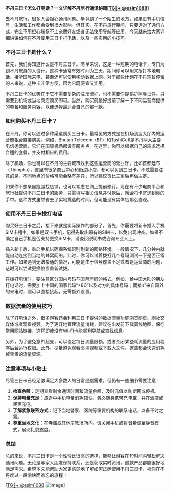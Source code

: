 **不丹三日卡怎么打电话？一文详解不丹旅行通讯秘籍[[TG💪+ @esim1088](https://t.me/s/esim1088)]**

去不丹旅行，很多人会担心通讯问题。毕竟到了一个陌生的地方，如果没有手机信号，生活和工作都会受到很大影响。但其实，在不丹旅行期间，只要选对了通讯方式，完全不用担心联系不上亲朋好友或者无法使用导航等应用。今天就来给大家详细讲讲如何在不丹使用三日卡打电话，以及一些实用的小技巧。

### 不丹三日卡是什么？

首先，我们得知道什么是不丹三日卡。简单来说，这是一种短期的电话卡，专门为到不丹旅游的人设计。这种卡通常有效时间为三天，期间你可以用来拨打本地电话、接听国际来电，甚至还可以使用移动数据上网。对于那些计划在不丹短暂停留的人来说，这种卡非常方便，因为它既便宜又实用。

不丹三日卡的优势在于它不需要复杂的注册流程，也不需要你提供护照等证件。只需要到机场或当地商店购买即可。当然，购买前最好提前了解一下不同运营商提供的套餐和服务内容，以便选择最适合自己的那一款。

### 如何购买不丹三日卡？

在不丹，你可以通过多种渠道购买三日卡。最常见的方式是在机场到达大厅内的运营商柜台直接购买。例如，Bhutan Telecom（BT）和TashiCell是不丹两大主要电信运营商，它们在国际机场都设有服务点。在这里，你可以根据自己的需求选择合适的套餐，并支付相应的费用。

除了机场，你也可以在不丹的主要城市找到这些运营商的营业厅。比如首都廷布（Thimphu），这里有很多商业中心和街边小店，都可以买到三日卡。不过需要注意的是，不同地点的价格可能会略有差异，所以建议货比三家后再做决定。

如果你不想亲自跑腿找店铺，也可以考虑在网上提前预订。现在有不少电商平台和旅行社提供不丹三日卡的服务，只需填写相关信息并付款后，就会将卡寄送到你的手中。这种方式虽然省去了实地挑选的时间，但可能没有实体店那么直观。

### 使用不丹三日卡拨打电话

购买好三日卡之后，接下来就是实际操作的部分了。首先，你需要将新卡插入手机SIM卡槽中。如果是双卡手机，记得先取出原有的SIM卡，以免出现冲突。如果不确定自己手机是否支持更换SIM卡，请查阅说明书或咨询专业人士。

插入新卡后，重启手机以确保系统识别到新的网络环境。一般情况下，几分钟内就能自动连接到当地的蜂窝网络。此时，你可以试着拨打几个号码测试一下是否正常工作。如果遇到无法接通的情况，可能是由于信号覆盖不足或者是运营商的问题，这时可以尝试更换位置重新试拨。

在拨打电话时，要注意区分国内号码与国际号码的格式。例如，给中国大陆的朋友打电话时，需要加上中国的国家代码“+86”以及对方的具体号码；而接听来自国外的来电时，则可以直接接起，无需额外设置。

### 数据流量的使用技巧

除了打电话之外，很多游客还会利用三日卡提供的数据流量功能浏览网页、刷社交媒体或者观看视频。为了更好地管理流量消耗，建议在出发前下载离线地图、保存常用网站链接，这样即使没有Wi-Fi也能顺利导航或查找信息。

另外，为了避免意外超支，可以设定每日流量限额，或者关闭某些耗流量的应用程序后台运行权限。此外，尽量避免观看高清视频或下载大文件，这些都会快速消耗掉宝贵的流量资源。

### 注意事项与小贴士

尽管三日卡已经足够满足大多数人的日常通信需求，但仍有一些细节需要注意：

1. **检查余额**：定期查看剩余通话时间和流量余额，及时充值以防断网或停机。
2. **保持电量充足**：旅途中手机电量消耗较快，务必随身携带充电宝，并在酒店或民宿充电。
3. **了解紧急联系方式**：记下当地警察、医院等重要机构的联系电话，以备不时之需。
4. **尊重当地文化**：在寺庙或其他宗教场所内，请关闭手机或将音量调至静音模式，展现礼貌态度。

### 总结

总的来说，不丹三日卡是一个性价比很高的选择，能够让游客在短时间内轻松解决通讯问题。无论是与家人朋友保持联系，还是获取实时资讯，这款产品都能很好地满足需求。希望本文能帮助大家更清楚地了解如何正确使用不丹三日卡，祝你在不丹度过一段愉快而难忘的旅程！

[[TG💪+ @esim1088](https://t.me/s/esim1088) ![Image](https://i.postimg.cc/4NQfJmqS/Snipaste-2025-05-13-00-14-12.png)]